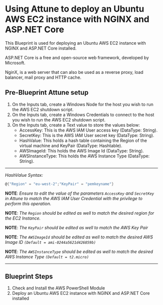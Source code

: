 # Using Attune to deploy an Ubuntu AWS EC2 instance with NGINX and ASP.NET Core

This Blueprint is used for deploying an Ubuntu AWS EC2 instance with NGINX and ASP.NET Core installed.

ASP.NET Core is a free and open-source web framework, developed by Microsoft.

NginX, is a web server that can also be used as a reverse proxy, load balancer, mail proxy and HTTP cache.

## Pre-Blueprint Attune setup

1. On the Inputs tab, create a Windows Node for the host you wish to run the AWS EC2 shutdown script.
1. On the Inputs tab, create a Windows Credentials to connect to the host you wish to run the AWS EC2 shutdown script.
1. On the Inputs tab, create a Text value to store the values below:
    - AccessKey: This is the AWS IAM User access key (DataType: String).
    - SecretKey: This is the AWS IAM User secret key (DataType: String).
    - HashValue: This holds a hash table containing the Region of the virtual machine and KeyPair (DataType: Hashtable).
    - AWSImageId: This holds the AWS Image Id (DataType: String).
    - AWSInstanceType: This holds the AWS Instance Type (DataType: String).

---

*HashValue Syntax:*

```powershell
@{"Region" = "eu-west-2";"KeyPair" = "pemkeyname"}
```

**NOTE**: *Ensure to edit the value of the parameters `AccessKey` and `SecretKey` in Attune to match the AWS IAM User Credential with the privilege to perform this operation.*

**NOTE**: *The `Region` should be edited as well to match the desired region for the EC2 Instance.*

**NOTE**: *The `KeyPair` should be edited as well to match the AWS Key Pair*

**NOTE**: *The `AWSImageId` should be edited as well to match the desired AWS Image ID `(Default = ami-0244a5621d426859b)`*

**NOTE**: *The `AWSInstanceType` should be edited as well to match the desired AWS Instance Type `(Default = t2.micro)`*

---

## Blueprint Steps

1. Check and Install the AWS PowerShell Module
1. Deploy an Ubuntu AWS EC2 instance with NGINX and ASP.NET Core installed
